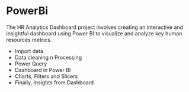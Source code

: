# PowerBi
The HR Analytics Dashboard project involves creating an interactive and insightful dashboard using Power BI to visualize and analyze key human resources metrics.
- Import data
- Data cleaning n Processing
- Power Query
- Dashboard in Power BI
- Charts, Filters and Slicers
- Finally, Insights from Dashboard
